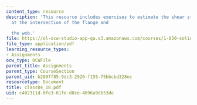 ```yaml
---
content_type: resource
description: 'This resource includes exercises to estimate the shear stress acting
  at the intersection of the flange and

  the web.'
file: https://ol-ocw-studio-app-qa.s3.amazonaws.com/courses/1-050-solid-mechanics-fall-2004/c402311d0fe361fed8ce4696a9db53de_class04_18.pdf
file_type: application/pdf
learning_resource_types:
- Assignments
ocw_type: OCWFile
parent_title: Assignments
parent_type: CourseSection
parent_uid: b2807f85-9dc3-2920-f155-75bbcbd328ec
resourcetype: Document
title: class04_18.pdf
uid: c402311d-0fe3-61fe-d8ce-4696a9db53de
---
```

